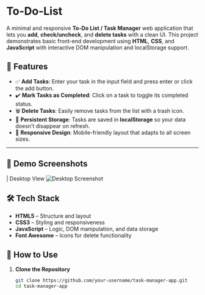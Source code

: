 # To-Do-List

A minimal and responsive **To-Do List / Task Manager** web application that lets you **add**, **check/uncheck**, and **delete tasks** with a clean UI. This project demonstrates basic front-end development using **HTML**, **CSS**, and **JavaScript** with interactive DOM manipulation and localStorage support.

## 🌟 Features

- ✅ **Add Tasks**: Enter your task in the input field and press enter or click the add button.
- ✔️ **Mark Tasks as Completed**: Click on a task to toggle its completed status.
- 🗑️ **Delete Tasks**: Easily remove tasks from the list with a trash icon.
- 💾 **Persistent Storage**: Tasks are saved in **localStorage** so your data doesn't disappear on refresh.
- 📱 **Responsive Design**: Mobile-friendly layout that adapts to all screen sizes.

---

## 📸 Demo Screenshots

| Desktop View ![Desktop Screenshot](/Demo.png)




## 🛠️ Tech Stack

- **HTML5** – Structure and layout
- **CSS3** – Styling and responsiveness
- **JavaScript** – Logic, DOM manipulation, and data storage
- **Font Awesome** – Icons for delete functionality


## 🧰 How to Use

1. **Clone the Repository**
   ```bash
   git clone https://github.com/your-username/task-manager-app.git
   cd task-manager-app

